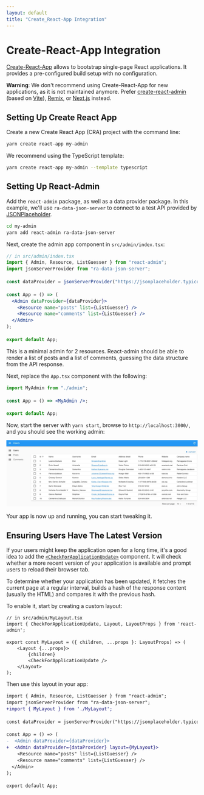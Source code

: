 ```yaml
---
layout: default
title: "Create_React-App Integration"
---
```


# Create-React-App Integration

[Create-React-App](https://create-react-app.dev/) allows to bootstrap single-page React applications. It provides a pre-configured build setup with no configuration.

**Warning**: We don't recommend using Create-React-App for new applications, as it is not maintained anymore. Prefer [create-react-admin](./CreateReactAdmin.md) (based on [Vite](./Vite.md)), [Remix](./Remix.md), or [Next.js](./NextJs.md) instead.

## Setting Up Create React App

Create a new Create React App (CRA) project with the command line:

```sh
yarn create react-app my-admin
```

We recommend using the TypeScript template:

```sh
yarn create react-app my-admin --template typescript
```

## Setting Up React-Admin

Add the `react-admin` package, as well as a data provider package. In this example, we'll use `ra-data-json-server` to connect to a test API provided by [JSONPlaceholder](https://jsonplaceholder.typicode.com).

```sh
cd my-admin
yarn add react-admin ra-data-json-server
```

Next, create the admin app component in `src/admin/index.tsx`:

```jsx
// in src/admin/index.tsx
import { Admin, Resource, ListGuesser } from "react-admin";
import jsonServerProvider from "ra-data-json-server";

const dataProvider = jsonServerProvider("https://jsonplaceholder.typicode.com");

const App = () => (
  <Admin dataProvider={dataProvider}>
    <Resource name="posts" list={ListGuesser} />
    <Resource name="comments" list={ListGuesser} />
  </Admin>
);

export default App;
```

This is a minimal admin for 2 resources. React-admin should be able to render a list of posts and a list of comments, guessing the data structure from the API response. 

Next, replace the `App.tsx` component with the following:

```jsx
import MyAdmin from "./admin";

const App = () => <MyAdmin />;

export default App;
```

Now, start the server with `yarn start`, browse to `http://localhost:3000/`, and you should see the working admin:

![Working Page](./img/nextjs-react-admin.webp)

Your app is now up and running, you can start tweaking it. 

## Ensuring Users Have The Latest Version

If your users might keep the application open for a long time, it's a good idea to add the [`<CheckForApplicationUpdate>`](./CheckForApplicationUpdate.md) component. It will check whether a more recent version of your application is available and prompt users to reload their browser tab.

To determine whether your application has been updated, it fetches the current page at a regular interval, builds a hash of the response content (usually the HTML) and compares it with the previous hash.

To enable it, start by creating a custom layout:

```tsx
// in src/admin/MyLayout.tsx
import { CheckForApplicationUpdate, Layout, LayoutProps } from 'react-admin';

export const MyLayout = ({ children, ...props }: LayoutProps) => (
    <Layout {...props}>
        {children}
        <CheckForApplicationUpdate />
    </Layout>
);
```

Then use this layout in your app:

```diff
import { Admin, Resource, ListGuesser } from "react-admin";
import jsonServerProvider from "ra-data-json-server";
+import { MyLayout } from './MyLayout';

const dataProvider = jsonServerProvider("https://jsonplaceholder.typicode.com");

const App = () => (
-  <Admin dataProvider={dataProvider}>
+  <Admin dataProvider={dataProvider} layout={MyLayout}>
    <Resource name="posts" list={ListGuesser} />
    <Resource name="comments" list={ListGuesser} />
  </Admin>
);

export default App;
```
